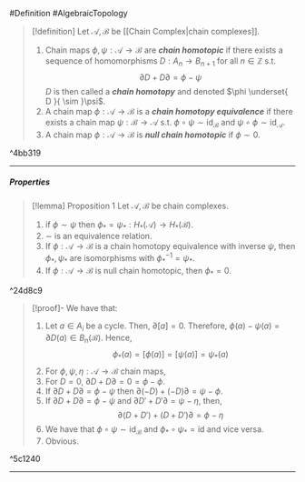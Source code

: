 #Definition #AlgebraicTopology 

> [!definition]
> Let $\mathcal{A},\mathcal{B}$ be [[Chain Complex|chain complexes]].
> 1. Chain maps $\phi,\psi:\mathcal{A}\to \mathcal{B}$ are ***chain homotopic*** if there exists a sequence of homomorphisms $D:A_{n}\to B_{n+1}$ for all $n\in \mathbb{Z}$ s.t. $$\partial D+D\partial=\phi-\psi$$
> 	$D$ is then called a ***chain homotopy*** and denoted $\phi \underset{ D }{ \sim }\psi$.
> 2. A chain map $\phi:\mathcal{A}\to \mathcal{B}$ is a ***chain homotopy equivalence*** if there exists a chain map $\psi:\mathcal{B}\to \mathcal{A}$ s.t. $\phi \circ\psi \sim \text{id}_{\mathcal{B}}$ and $\psi \circ\phi \sim \text{id}_{\mathcal{A}}$.
> 3. A chain map $\phi:\mathcal{A}\to \mathcal{B}$ is ***null chain homotopic*** if $\phi \sim 0$. 

^4bb319

---
##### Properties
> [!lemma] Proposition 1
> Let $\mathcal{A},\mathcal{B}$ be chain complexes.
> 1. if $\phi \sim \psi$ then $\phi_{*}=\psi_{*}:H_{*}(\mathcal{A})\to H_{*}(\mathcal{B})$.
> 2. $\sim$ is an equivalence relation. 
> 3. If $\phi:\mathcal{A}\to \mathcal{B}$ is a chain homotopy equivalence with inverse $\psi$, then $\phi_{*},\psi_{*}$ are isomorphisms with $\phi_{*}^{-1}=\psi_{*}$.
> 4. If $\phi:\mathcal{A}\to \mathcal{B}$ is null chain homotopic, then $\phi_{*}=0$.

^24d8c9

> [!proof]-
> We have that:
> 1. Let $a\in A_{i}$ be a cycle. Then, $\partial [a]=0$. Therefore, $\phi(a)-\psi(a)=\partial D(a)\in B_{n}(\mathcal{B})$. Hence, $$\phi_{*}(a)=[\phi(a)]=[\psi(a)]=\psi_{*}(a)$$
> 2. For $\phi,\psi,\eta:\mathcal{A}\to \mathcal{B}$ chain maps, 
> 	1. For $D=0$, $\partial D+D\partial=0=\phi-\phi$. 
> 	2. If $\partial D+D\partial=\phi-\psi$ then $\partial(-D)+(-D)\partial=\psi-\phi$.
> 	3. If $\partial D+D\partial=\phi-\psi$ and $\partial D'+D'\partial=\psi-\eta$, then, $$\partial(D+D')+(D+D')\partial=\phi-\eta$$
> 3. We have that $\phi \circ\psi \sim \text{id}_{\mathcal{B}}$ and $\phi_{*}\circ\psi_{*}=\text{id}$ and vice versa.
> 4. Obvious.

^5c1240

---

